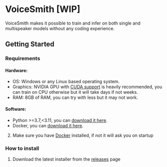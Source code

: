 # VoiceSmith [WIP]

VoiceSmith makes it possible to train and infer on both single and multispeaker models without any coding experience.

## Getting Started

### Requirements

#### Hardware:
* OS: Windows or any Linux based operating system.
* Graphics: NVIDIA GPU with [CUDA support](https://developer.nvidia.com/cuda-gpus) is heavily recommended, you can train on CPU otherwise but it will take days if not weeks.
* RAM: 8GB of RAM, you can try with less but it may not work.

#### Software:
* Python >=3.7,<3.11, you can [download it here](https://www.python.org/downloads/).
* Docker, you can [download it here](https://docs.docker.com/get-docker/).

2. Make sure you have [Docker](https://docs.docker.com/get-docker/) installed, if not it will ask you on startup

### How to install

1. Download the latest installer from the [releases](https://github.com/dunky11/voicesmith/releases) page

